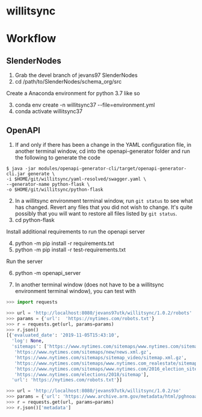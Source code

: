 # willitsync

# Workflow

## SlenderNodes

1. Grab the devel branch of jevans97 SlenderNodes
2. cd /path/to/SlenderNodes/schema_org/src

Create a Anaconda environment for python 3.7 like so

3. conda env create -n willitsync37 --file=environment.yml
4. conda activate willitsync37

## OpenAPI

1. If and only if there has been a change in the YAML configuration file, in another terminal window, cd into the openapi-generator folder and run the following to generate the code

```shell
$ java -jar modules/openapi-generator-cli/target/openapi-generator-cli.jar generate \
-i $HOME/git/willitsync/yaml-resolved/swagger.yaml \
--generator-name python-flask \
-o $HOME/git/willitsync/python-flask
```

2. In a willitsync environment terminal window, run `git status` to see what has changed.  Revert any files that you did not wish to change.  It's quite possibly that you will want to restore all files listed by `git status`.
3. cd python-flask

Install additional requirements to run the openapi server

4. python -m pip install -r requirements.txt
5. python -m pip install -r test-requirements.txt

Run the server

6. python -m openapi_server

7. In another terminal window (does not have to be a willitsync environment terminal window), you can test with

```python
>>> import requests

>>> url = 'http://localhost:8080/jevans97utk/willitsync/1.0.2/robots'
>>> params = {'url':  'https://nytimes.com/robots.txt'}
>>> r = requests.get(url, params=params)
>>> r.json()
[{'evaluated_date': '2019-11-05T15:43:10',
  'log': None,
  'sitemaps': ['https://www.nytimes.com/sitemaps/www.nytimes.com/sitemap.xml.gz',
   'https://www.nytimes.com/sitemaps/new/news.xml.gz',
   'https://www.nytimes.com/sitemaps/sitemap_video/sitemap.xml.gz',
   'https://www.nytimes.com/sitemaps/www.nytimes.com_realestate/sitemap.xml.gz',
   'https://www.nytimes.com/sitemaps/www.nytimes.com/2016_election_sitemap.xml.gz',
   'https://www.nytimes.com/elections/2018/sitemap'],
  'url': 'https://nytimes.com/robots.txt'}]
```

```python
>>> url = 'http://localhost:8080/jevans97utk/willitsync/1.0.2/so'
>>> params = {'url': 'https://www.archive.arm.gov/metadata/html/pghnoaaaosM1.b1.html'}
>>> r = requests.get(url, params=params) 
>>> r.json()['metadata']
```
